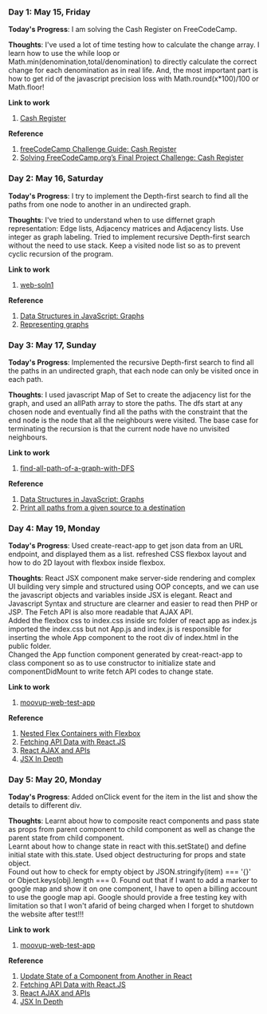 ### Day 1: May 15, Friday

**Today's Progress**: I am solving the Cash Register on FreeCodeCamp.

**Thoughts**: I've used a lot of time testing how to calculate the change array. I learn how to use the while loop or Math.min(denomination,total/denomination) to directly calculate the correct change for each denomination as in real life. And, the most important part is how to get rid of the javascript precision loss with Math.round(x*100)/100 or Math.floor!

**Link to work**
1. [Cash Register](https://gist.github.com/Martin-Mok-Tin-Kui/880a4ddd1fbf7e810b878db2c36ce675)  

**Reference**
1. [freeCodeCamp Challenge Guide: Cash Register
](https://www.freecodecamp.org/forum/t/freecodecamp-challenge-guide-cash-register/16012)  
2. [Solving FreeCodeCamp.org’s Final Project Challenge: Cash Register](https://medium.com/@chyanpin/solving-freecodecamp-orgs-final-project-challenge-cash-register-d6ecb941d966)  

### Day 2: May 16, Saturday

**Today's Progress**: I try to implement the Depth-first search to find all the paths from one node to another in an undirected graph.

**Thoughts**: I've tried to understand when to use differnet graph representation: Edge lists, Adjacency matrices and Adjacency lists. Use integer as graph labeling. Tried to implement recursive Depth-first search without the need to use stack. Keep a visited node list so as to prevent cyclic recursion of the program.

**Link to work**
1. [web-soln1](https://github.com/Martin-Mok-Tin-Kui/programming-test/blob/master/web%20soln/web-soln1.md)  

**Reference**
1. [Data Structures in JavaScript: Graphs](https://medium.com/better-programming/basic-interview-data-structures-in-javascript-graphs-3f9118aeb078)  
2. [Representing graphs](https://www.khanacademy.org/computing/computer-science/algorithms/graph-representation/a/representing-graphs)

### Day 3: May 17, Sunday

**Today's Progress**: Implemented the recursive Depth-first search to find all the paths in an undirected graph, that each node can only be visited once in each path.

**Thoughts**: I used javascript Map of Set to create the adjacency list for the graph, and used an allPath array to store the paths. The dfs start at any chosen node and eventually find all the paths with the constraint that the end node is the node that all the neighbours were visited. The base case for terminating the recursion is that the current node have no unvisited neighbours.

**Link to work**
1. [find-all-path-of-a-graph-with-DFS](https://github.com/Martin-Mok-Tin-Kui/programming-test/blob/master/web%20soln/find-all-path-of-a-graph-with-DFS.md)  

**Reference**
1. [Data Structures in JavaScript: Graphs](https://medium.com/better-programming/basic-interview-data-structures-in-javascript-graphs-3f9118aeb078)  
2. [Print all paths from a given source to a destination](https://www.geeksforgeeks.org/find-paths-given-source-destination/)  

### Day 4: May 19, Monday

**Today's Progress**: Used create-react-app to get json data from an URL endpoint, and displayed them as a list. refreshed CSS flexbox layout and how to do 2D layout with flexbox inside flexbox.

**Thoughts**: React JSX component make server-side rendering and complex UI building very simple and structured using OOP concepts, and we can use the javascript objects and variables inside JSX is elegant. React and Javascript Syntax and structure are clearner and easier to read then PHP or JSP. The Fetch API is also more readable that AJAX API.  
Added the flexbox css to index.css inside src folder of react app as index.js imported the index.css but not App.js and index.js is responsible for inserting the whole App component to the root div of index.html in the public folder.  
Changed the App function component generated by creat-react-app to class component so as to use constructor to initialize state and componentDidMount to write fetch API codes to change state.

**Link to work**
1. [moovup-web-test-app](https://github.com/Martin-Mok-Tin-Kui/moovup-web-test-app)

**Reference**
1. [Nested Flex Containers with Flexbox](https://www.qhmit.com/css/flexbox/tutorial/nested_flex_containers.cfm)  
2. [Fetching API Data with React.JS](https://blog.hellojs.org/fetching-api-data-with-react-js-460fe8bbf8f2)  
3. [React AJAX and APIs](https://reactjs.org/docs/faq-ajax.html)  
4. [JSX In Depth](https://reactjs.org/docs/jsx-in-depth.html)  

### Day 5: May 20, Monday

**Today's Progress**: Added onClick event for the item in the list and show the details to different div.

**Thoughts**: Learnt about how to composite react components and pass state as props from parent component to child component as well as change the parent state from child component.  
Learnt about how to change state in react with this.setState() and define initial state with this.state.
Used object destructuring for props and state object.  
Found out how to check for empty object by JSON.stringify(item) === '{}' or Object.keys(obj).length === 0.
Found out that if I want to add a marker to google map and show it on one component, I have to open a billing account to use the google map api. Google should provide a free testing key with limitation so that I won't afarid of being charged when I forget to shutdown the website after test!!!

**Link to work**
1. [moovup-web-test-app](https://github.com/Martin-Mok-Tin-Kui/moovup-web-test-app)

**Reference**
1. [Update State of a Component from Another in React](https://www.codeproject.com/Tips/1215984/Update-State-of-a-Component-from-Another-in-React)  
2. [Fetching API Data with React.JS](https://blog.hellojs.org/fetching-api-data-with-react-js-460fe8bbf8f2)  
3. [React AJAX and APIs](https://reactjs.org/docs/faq-ajax.html)  
4. [JSX In Depth](https://reactjs.org/docs/jsx-in-depth.html)  
